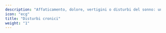 ```yaml
---
description: "Affaticamento, dolore, vertigini o disturbi del sonno: un’imaging completo può escludere sospetti o facilitare la diagnosi."
icon: "ecg"
title: "Disturbi cronici"
weight: "1"
---
```



